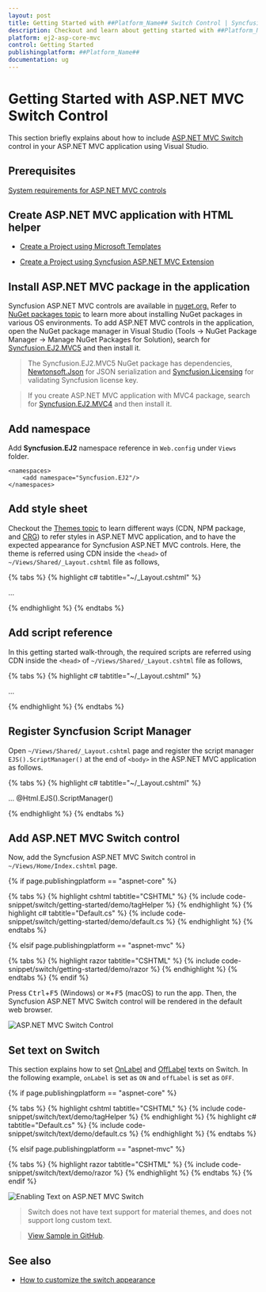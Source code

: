 ```yaml
---
layout: post
title: Getting Started with ##Platform_Name## Switch Control | Syncfusion
description: Checkout and learn about getting started with ##Platform_Name## Switch control of Syncfusion Essential JS 2 and more details.
platform: ej2-asp-core-mvc
control: Getting Started
publishingplatform: ##Platform_Name##
documentation: ug
---
```



# Getting Started with ASP.NET MVC Switch Control

This section briefly explains about how to include [ASP.NET MVC Switch](https://www.syncfusion.com/aspnet-mvc-ui-controls/toggle-switch-button) control in your ASP.NET MVC application using Visual Studio.

## Prerequisites

[System requirements for ASP.NET MVC controls](https://ej2.syncfusion.com/aspnetmvc/documentation/system-requirements)

## Create ASP.NET MVC application with HTML helper

* [Create a Project using Microsoft Templates](https://docs.microsoft.com/en-us/aspnet/core/tutorials/first-mvc-app/start-mvc?view=aspnetcore-6.0&tabs=visual-studio)

* [Create a Project using Syncfusion ASP.NET MVC Extension](https://ej2.syncfusion.com/aspnetmvc/documentation/getting-started/project-template)

## Install ASP.NET MVC package in the application

Syncfusion ASP.NET MVC controls are available in [nuget.org.](https://www.nuget.org/packages?q=syncfusion.EJ2) Refer to [NuGet packages topic](https://ej2.syncfusion.com/aspnetmvc/documentation/nuget-packages) to learn more about installing NuGet packages in various OS environments. To add ASP.NET MVC controls in the application, open the NuGet package manager in Visual Studio (Tools → NuGet Package Manager → Manage NuGet Packages for Solution), search for [Syncfusion.EJ2.MVC5](https://www.nuget.org/packages/Syncfusion.EJ2.MVC5) and then install it.

> The Syncfusion.EJ2.MVC5 NuGet package has dependencies, [Newtonsoft.Json](https://www.nuget.org/packages/Newtonsoft.Json/) for JSON serialization and [Syncfusion.Licensing](https://www.nuget.org/packages/Syncfusion.Licensing/) for validating Syncfusion license key.

> If you create ASP.NET MVC application with MVC4 package, search for [Syncfusion.EJ2.MVC4](https://www.nuget.org/packages/Syncfusion.EJ2.MVC4) and then install it. 

## Add namespace

Add **Syncfusion.EJ2** namespace reference in `Web.config` under `Views` folder.

```
<namespaces>
    <add namespace="Syncfusion.EJ2"/>
</namespaces>
```

## Add style sheet

Checkout the [Themes topic](https://ej2.syncfusion.com/aspnetmvc/documentation/appearance/theme) to learn different ways (CDN, NPM package, and [CRG](https://ej2.syncfusion.com/aspnetmvc/documentation/common/custom-resource-generator)) to refer styles in ASP.NET MVC application, and to have the expected appearance for Syncfusion ASP.NET MVC controls. Here, the theme is referred using CDN inside the `<head>` of `~/Views/Shared/_Layout.cshtml` file as follows,

{% tabs %}
{% highlight c# tabtitle="~/_Layout.cshtml" %}

<head>
    ...
    <!-- Syncfusion ASP.NET MVC controls styles -->
    <link rel="stylesheet" href="https://cdn.syncfusion.com/ej2/{{ site.ej2version }}/fluent.css" />
</head>

{% endhighlight %}
{% endtabs %}

## Add script reference

In this getting started walk-through, the required scripts are referred using CDN inside the `<head>` of `~/Views/Shared/_Layout.cshtml` file as follows,

{% tabs %}
{% highlight c# tabtitle="~/_Layout.cshtml" %}

<head>
    ...
    <!-- Syncfusion ASP.NET MVC controls scripts -->
    <script src="https://cdn.syncfusion.com/ej2/{{ site.ej2version }}/dist/ej2.min.js"></script>
</head>

{% endhighlight %}
{% endtabs %}

## Register Syncfusion Script Manager

Open `~/Views/Shared/_Layout.cshtml` page and register the script manager `EJS().ScriptManager()` at the end of `<body>` in the ASP.NET MVC application as follows. 

{% tabs %}
{% highlight c# tabtitle="~/_Layout.cshtml" %}

<body>
...
    <!-- Syncfusion ASP.NET MVC Script Manager -->
    @Html.EJS().ScriptManager()
</body>

{% endhighlight %}
{% endtabs %}

## Add ASP.NET MVC Switch control

Now, add the Syncfusion ASP.NET MVC Switch control in `~/Views/Home/Index.cshtml` page.

{% if page.publishingplatform == "aspnet-core" %}

{% tabs %}
{% highlight cshtml tabtitle="CSHTML" %}
{% include code-snippet/switch/getting-started/demo/tagHelper %}
{% endhighlight %}
{% highlight c# tabtitle="Default.cs" %}
{% include code-snippet/switch/getting-started/demo/default.cs %}
{% endhighlight %}
{% endtabs %}

{% elsif page.publishingplatform == "aspnet-mvc" %}

{% tabs %}
{% highlight razor tabtitle="CSHTML" %}
{% include code-snippet/switch/getting-started/demo/razor %}
{% endhighlight %}
{% endtabs %}
{% endif %}

Press <kbd>Ctrl</kbd>+<kbd>F5</kbd> (Windows) or <kbd>⌘</kbd>+<kbd>F5</kbd> (macOS) to run the app. Then, the Syncfusion ASP.NET MVC Switch control will be rendered in the default web browser.

![ASP.NET MVC Switch Control](images/switch-control.png)

## Set text on Switch

This section explains how to set [OnLabel](https://help.syncfusion.com/cr/aspnetmvc-js2/Syncfusion.EJ2.Buttons.Switch.html#Syncfusion_EJ2_Buttons_Switch_OnLabel) and [OffLabel](https://help.syncfusion.com/cr/aspnetmvc-js2/Syncfusion.EJ2.Buttons.Switch.html#Syncfusion_EJ2_Buttons_Switch_OffLabel) texts on Switch. In the following example, `onLabel` is set as `ON` and `offLabel` is set as `OFF`.

{% if page.publishingplatform == "aspnet-core" %}

{% tabs %}
{% highlight cshtml tabtitle="CSHTML" %}
{% include code-snippet/switch/text/demo/tagHelper %}
{% endhighlight %}
{% highlight c# tabtitle="Default.cs" %}
{% include code-snippet/switch/text/demo/default.cs %}
{% endhighlight %}
{% endtabs %}

{% elsif page.publishingplatform == "aspnet-mvc" %}

{% tabs %}
{% highlight razor tabtitle="CSHTML" %}
{% include code-snippet/switch/text/demo/razor %}
{% endhighlight %}
{% endtabs %}
{% endif %}

![Enabling Text on ASP.NET MVC Switch](images/switch-with-text.png)

> Switch does not have text support for material themes, and does not support long custom text.

> [View Sample in GitHub](https://github.com/SyncfusionExamples/ASP-NET-MVC-Getting-Started-Examples/tree/main/Switch/ASP.NET%20MVC%20Razor%20Examples).

## See also

* [How to customize the switch appearance](./how-to/customize-the-appearance-of-a-switch)